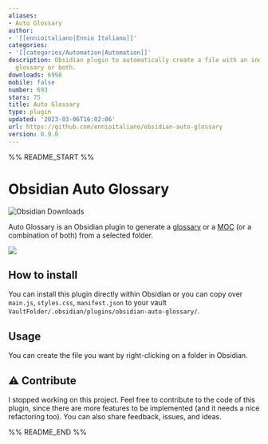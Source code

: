 ```yaml
---
aliases:
- Auto Glossary
author:
- '[[ennioitaliano|Ennio Italiano]]'
categories:
- '[[categories/Automation|Automation]]'
description: Obsidian plugin to automatically create a file with an index (MOC), a
  glossary or both.
downloads: 6998
mobile: false
number: 693
stars: 75
title: Auto Glossary
type: plugin
updated: '2023-03-06T16:02:06'
url: https://github.com/ennioitaliano/obsidian-auto-glossary
version: 0.9.0
---
```


%% README_START %%

# Obsidian Auto Glossary
![Obsidian Downloads](https://img.shields.io/badge/dynamic/json?logo=obsidian&color=%23483699&label=downloads&query=%24%5B%22auto-glossary%22%5D.downloads&url=https%3A%2F%2Fraw.githubusercontent.com%2Fobsidianmd%2Fobsidian-releases%2Fmaster%2Fcommunity-plugin-stats.json)

Auto Glossary is an Obsidian plugin to generate a [glossary](https://en.wikipedia.org/wiki/Glossary) or a [MOC](https://notes.linkingyourthinking.com/Cards/MOCs+Overview) (or a combination of both) from a selected folder.

![](https://github.com/ennioitaliano/obsidian-glossy/assets/47503625/64f06472-88ba-4b09-828c-73fb1aa0cf5f)

## How to install
You can install this plugin directly within Obsidian or you can copy over `main.js`, `styles.css`, `manifest.json` to your vault `VaultFolder/.obsidian/plugins/obsidian-auto-glossary/`.

## Usage
You can create the file you want by right-clicking on a folder in Obsidian.

## ⚠️ Contribute
I stopped working on this project. Feel free to contribute to the code of this plugin, since there are more features to be implemented (and it needs a nice refactoring too). You can also share feedback, issues, and ideas.


%% README_END %%